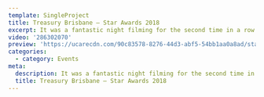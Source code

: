 ```yaml
---
template: SingleProject
title: Treasury Brisbane – Star Awards 2018
excerpt: It was a fantastic night filming for the second time in a row for Treasury Brisbane for their annual Star Awards Night.
video: '286302070'
preview: 'https://ucarecdn.com/90c83578-8276-44d3-abf5-54bb1aa0a8ad/starawards.jpg'
categories:
  - category: Events
meta:
  description: It was a fantastic night filming for the second time in a row for Treasury Brisbane for their annual Star Awards Night.
  title: Treasury Brisbane – Star Awards 2018
---
```


